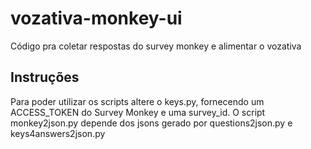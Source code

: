 # vozativa-monkey-ui
Código pra coletar respostas do survey monkey e alimentar o vozativa

## Instruções
Para poder utilizar os scripts altere o keys.py, fornecendo um ACCESS_TOKEN do Survey Monkey e uma survey_id. O script monkey2json.py depende dos jsons gerado por questions2json.py e keys4answers2json.py

